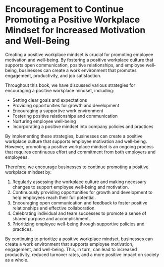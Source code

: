 Encouragement to Continue Promoting a Positive Workplace Mindset for Increased Motivation and Well-Being
====================================================================================================================

Creating a positive workplace mindset is crucial for promoting employee motivation and well-being. By fostering a positive workplace culture that supports open communication, positive relationships, and employee well-being, businesses can create a work environment that promotes engagement, productivity, and job satisfaction.

Throughout this book, we have discussed various strategies for encouraging a positive workplace mindset, including:

* Setting clear goals and expectations
* Providing opportunities for growth and development
* Encouraging a supportive work environment
* Fostering positive relationships and communication
* Nurturing employee well-being
* Incorporating a positive mindset into company policies and practices

By implementing these strategies, businesses can create a positive workplace culture that supports employee motivation and well-being. However, promoting a positive workplace mindset is an ongoing process that requires continuous effort and commitment from both employers and employees.

Therefore, we encourage businesses to continue promoting a positive workplace mindset by:

1. Regularly assessing the workplace culture and making necessary changes to support employee well-being and motivation.
2. Continuously providing opportunities for growth and development to help employees reach their full potential.
3. Encouraging open communication and feedback to foster positive relationships and effective collaboration.
4. Celebrating individual and team successes to promote a sense of shared purpose and accomplishment.
5. Prioritizing employee well-being through supportive policies and practices.

By continuing to prioritize a positive workplace mindset, businesses can create a work environment that supports employee motivation, engagement, and well-being. This, in turn, can lead to increased productivity, reduced turnover rates, and a more positive impact on society as a whole.
